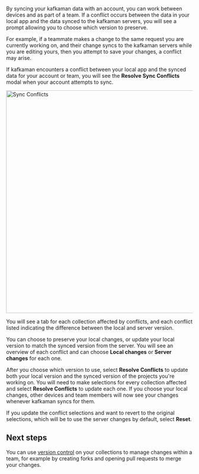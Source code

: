 By syncing your kafkaman data with an account, you can work between devices and as part of a team. If a conflict occurs between the data in your local app and the data synced to the kafkaman servers, you will see a prompt allowing you to choose which version to preserve.

For example, if a teammate makes a change to the same request you are currently working on, and their change syncs to the kafkaman servers while you are editing yours, then you attempt to save your changes, a conflict may arise.

If kafkaman encounters a conflict between your local app and the synced data for your account or team, you will see the __Resolve Sync Conflicts__ modal when your account attempts to sync.

<img alt="Sync Conflicts" src="https://assets.postman.com/kafkaman-docs/sync-conflicts-v8.jpg" width="600px"/>

You will see a tab for each collection affected by conflicts, and each conflict listed indicating the difference between the local and server version.

You can choose to preserve your local changes, or update your local version to match the synced version from the server. You will see an overview of each conflict and can choose __Local changes__ or __Server changes__ for each one.

After you choose which version to use, select __Resolve Conflicts__ to update both your local version and the synced version of the projects you're working on. You will need to make selections for every collection affected and select __Resolve Conflicts__ to update each one. If you choose your local changes, other devices and team members will now see your changes whenever kafkaman syncs for them.

If you update the conflict selections and want to revert to the original selections, which will be to use the server changes by default, select __Reset__.

## Next steps

You can use [version control](/docs/collaborating-in-kafkaman/version-control-for-collections/) on your collections to manage changes within a team, for example by creating forks and opening pull requests to merge your changes.
